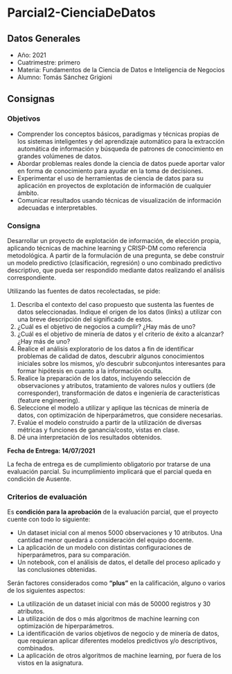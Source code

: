 # Parcial2-CienciaDeDatos
## Datos Generales
* Año: 2021
* Cuatrimestre: primero
* Materia: Fundamentos de la Ciencia de Datos e Inteligencia de Negocios
* Alumno: Tomás Sánchez Grigioni

## Consignas 
### Objetivos
* Comprender los conceptos básicos, paradigmas y técnicas propias de los sistemas inteligentes y del aprendizaje automático para la extracción automática de información y búsqueda de patrones de conocimiento en grandes volúmenes de datos.
* Abordar problemas reales donde la ciencia de datos puede aportar valor en forma de conocimiento para ayudar en la toma de decisiones.
* Experimentar el uso de herramientas de ciencia de datos para su aplicación en proyectos de explotación de información de cualquier ámbito.
* Comunicar resultados usando técnicas de visualización de información adecuadas e interpretables.

### Consigna
Desarrollar un proyecto de explotación de información, de elección propia, aplicando técnicas de machine learning y CRISP-DM como referencia metodológica. A partir de la formulación de una pregunta, se debe construir un modelo predictivo (clasificación, regresión) o uno combinado predictivo descriptivo, que pueda ser respondido mediante datos realizando el análisis correspondiente.

Utilizando las fuentes de datos recolectadas, se pide:

1. Describa el contexto del caso propuesto que sustenta las fuentes de datos seleccionadas. Indique el
origen de los datos (links) a utilizar con una breve descripción del significado de estos.
2. ¿Cuál es el objetivo de negocios a cumplir? ¿Hay más de uno?
3. ¿Cuál es el objetivo de minería de datos y el criterio de éxito a alcanzar? ¿Hay más de uno?
4. Realice el análisis exploratorio de los datos a fin de identificar problemas de calidad de datos, descubrir algunos conocimientos iniciales sobre los mismos, y/o descubrir subconjuntos interesantes para formar hipótesis en cuanto a la información oculta.
4. Realice la preparación de los datos, incluyendo selección de observaciones y atributos, tratamiento de valores nulos y outliers (de corresponder), transformación de datos e ingeniería de características (feature engineering).
5. Seleccione el modelo a utilizar y aplique las técnicas de minería de datos, con optimización de hiperparámetros, que considere necesarias.
6. Evalúe el modelo construido a partir de la utilización de diversas métricas y funciones de ganancia/costo, vistas en clase.
7. Dé una interpretación de los resultados obtenidos.

**Fecha de Entrega: 14/07/2021**

La fecha de entrega es de cumplimiento obligatorio por tratarse de una evaluación parcial. Su incumplimiento implicará que el parcial queda en condición de Ausente.

### Criterios de evaluación
Es **condición para la aprobación** de la evaluación parcial, que el proyecto cuente con todo lo siguiente:
* Un dataset inicial con al menos 5000 observaciones y 10 atributos. Una cantidad menor quedará a consideración del equipo docente.
* La aplicación de un modelo con distintas configuraciones de hiperparámetros, para su comparación.
* Un notebook, con el análisis de datos, el detalle del proceso aplicado y las conclusiones obtenidas.

Serán factores considerados como **“plus”** en la calificación, alguno o varios de los siguientes aspectos:
* La utilización de un dataset inicial con más de 50000 registros y 30 atributos.
* La utilización de dos o más algoritmos de machine learning con optimización de hiperparámetros.
* La identificación de varios objetivos de negocio y de minería de datos, que requieran aplicar diferentes modelos predictivos y/o descriptivos, combinados.
* La aplicación de otros algoritmos de machine learning, por fuera de los vistos en la asignatura.

